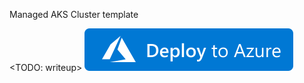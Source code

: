 Managed AKS Cluster template

<TODO: writeup>
[![Deploy To Azure](https://raw.githubusercontent.com/Azure/azure-quickstart-templates/master/1-CONTRIBUTION-GUIDE/images/deploytoazure.svg?sanitize=true)](https://portal.azure.com/#create/Microsoft.Template/uri/https%3A%2F%2Fraw.githubusercontent.com%2Fbakrish%2FManaged-app-aks%2Fmaster%2FmainTemplate.json/createUIDefinitionUri/https%3A%2F%2Fraw.githubusercontent.com%2Fbakrish%2FManaged-app-aks%2Fmaster%2FcreateUiDefinition.json
)